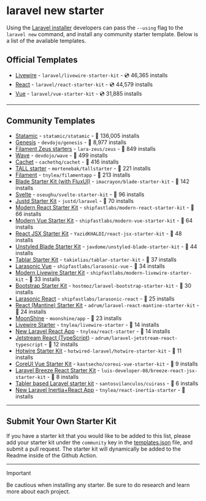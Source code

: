 # laravel new starter

Using the [Laravel installer](https://laravel.com/docs/installation#installing-php) developers can pass the `--using` flag to the `laravel new` command, and install any community starter template. Below is a list of the available templates.

## Official Templates

- [Livewire](https://github.com/laravel/livewire-starter-kit) - `laravel/livewire-starter-kit` - 💿 46,365 installs
- [React](https://github.com/laravel/react-starter-kit) - `laravel/react-starter-kit` - 💿 44,579 installs
- [Vue](https://github.com/laravel/vue-starter-kit) - `laravel/vue-starter-kit` - 💿 31,885 installs

---

## Community Templates

- [Statamic](https://github.com/statamic/statamic) - `statamic/statamic` - 💾 136,005 installs
- [Genesis](https://github.com/thedevdojo/genesis) - `devdojo/genesis` - 💾 8,977 installs
- [Filament Zeus starters](https://github.com/lara-zeus/zeus) - `lara-zeus/zeus` - 💾 849 installs
- [Wave](https://github.com/thedevdojo/wave) - `devdojo/wave` - 💾 499 installs
- [Cachet](https://github.com/cachethq/cachet) - `cachethq/cachet` - 💾 416 installs
- [TALL starter](https://github.com/mortenebak/tallstarter) - `mortenebak/tallstarter` - 💾 221 installs
- [Filament](https://github.com/tnylea/filamentapp) - `tnylea/filamentapp` - 💾 213 installs
- [Blade Starter Kit (with FluxUI)](https://github.com/imacrayon/blade-starter-kit) - `imacrayon/blade-starter-kit` - 💾 142 installs
- [Svelte](https://github.com/oseughu/svelte-starter-kit) - `oseughu/svelte-starter-kit` - 💾 96 installs
- [Justd Starter Kit](https://github.com/justdlabs/laravel) - `justd/laravel` - 💾 70 installs
- [Modern React Starter Kit](https://github.com/shipfastlabs/modern-react-starter-kit) - `shipfastlabs/modern-react-starter-kit` - 💾 66 installs
- [Modern Vue Starter Kit](https://github.com/shipfastlabs/modern-vue-starter-kit) - `shipfastlabs/modern-vue-starter-kit` - 💾 64 installs
- [React JSX Starter Kit](https://github.com/YazidKHALDI/react-jsx-starter-kit) - `YazidKHALDI/react-jsx-starter-kit` - 💾 48 installs
- [Unstyled Blade Starter Kit](https://github.com/javdome/unstyled-blade-starter-kit) - `javdome/unstyled-blade-starter-kit` - 💾 44 installs
- [Tablar Starter Kit](https://github.com/takielias/tablar-starter-kit) - `takielias/tablar-starter-kit` - 💾 37 installs
- [Larasonic Vue](https://github.com/shipfastlabs/larasonic-vue) - `shipfastlabs/larasonic-vue` - 💾 34 installs
- [Modern Livewire Starter Kit](https://github.com/shipfastlabs/modern-livewire-starter-kit) - `shipfastlabs/modern-livewire-starter-kit` - 💾 33 installs
- [Bootstrap Starter Kit](https://github.com/hostmoz/laravel-bootstrap-starter-kit) - `hostmoz/laravel-bootstrap-starter-kit` - 💾 30 installs
- [Larasonic React](https://github.com/shipfastlabs/larasonic-react) - `shipfastlabs/larasonic-react` - 💾 25 installs
- [React (Mantine) Starter Kit](https://github.com/adrum/laravel-react-mantine-starter-kit) - `adrum/laravel-react-mantine-starter-kit` - 💾 24 installs
- [MoonShine](https://github.com/moonshine-software/app) - `moonshine/app` - 💾 23 installs
- [Livewire Starter](https://github.com/tnylea/livewire-starter) - `tnylea/livewire-starter` - 💾 14 installs
- [New Laravel React App](https://github.com/tnylea/react-starter) - `tnylea/react-starter` - 💾 14 installs
- [Jetstream React (TypeScript)](https://github.com/adrum/laravel-jetstream-react-typescript) - `adrum/laravel-jetstream-react-typescript` - 💾 12 installs
- [Hotwire Starter Kit](https://github.com/hotwired-laravel/hotwire-starter-kit) - `hotwired-laravel/hotwire-starter-kit` - 💾 11 installs
- [CoreUI Vue Starter Kit](https://github.com/kastsecho/coreui-vue-starter-kit) - `kastsecho/coreui-vue-starter-kit` - 💾 9 installs
- [Laravel Breeze React Starter Kit](https://github.com/luis-developer-08/breeze-react-jsx-starter-kit) - `luis-developer-08/breeze-react-jsx-starter-kit` - 💾 8 installs
- [Tabler based Laravel starter kit](https://github.com/santosvilanculos/cuirass) - `santosvilanculos/cuirass` - 💾 6 installs
- [New Laravel Inertia+React App](https://github.com/tnylea/react-inertia-starter) - `tnylea/react-inertia-starter` - 💾  installs

---

## Submit Your Own Starter Kit

If you have a starter kit that you would like to be added to this list, please add your starter kit under the `community` key in the [templates.json](templates.json) file, and submit a pull request. The starter kit will dynamically be added to the Readme inside of the Github Action.

---

> [!IMPORTANT]
> Be cautious when installing any starter. Be sure to do research and learn more about each project.